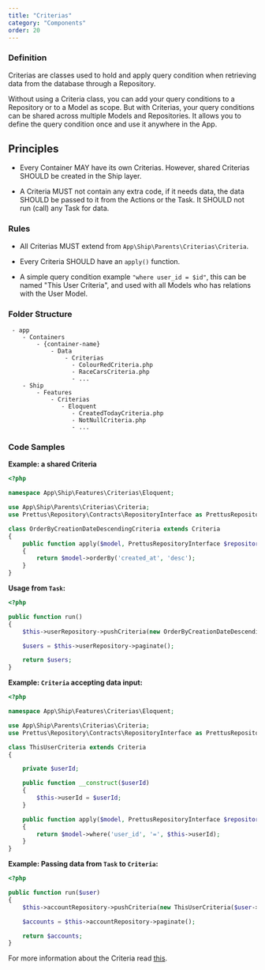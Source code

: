 ```yaml
---
title: "Criterias"
category: "Components"
order: 20
---
```


### Definition

Criterias are classes used to hold and apply query condition when retrieving data from the database through a Repository.

Without using a Criteria class, you can add your query conditions to a Repository or to a Model as scope. But with Criterias, your query conditions can be shared across multiple Models and Repositories. It allows you to define the query condition once and use it anywhere in the App.

## Principles

- Every Container MAY have its own Criterias. However, shared Criterias SHOULD be created in the Ship layer.

- A Criteria MUST not contain any extra code, if it needs data, the data SHOULD be passed to it from the Actions or the Task. It SHOULD not run (call) any Task for data.

### Rules

- All Criterias MUST extend from `App\Ship\Parents\Criterias\Criteria`.

- Every Criteria SHOULD have an `apply()` function.

- A simple query condition example `"where user_id = $id"`, this can be named "This User Criteria", and used with all Models who has relations with the User Model.

### Folder Structure

```
 - app
    - Containers
        - {container-name}
            - Data
                - Criterias
                  - ColourRedCriteria.php
                  - RaceCarsCriteria.php
                  - ...
    - Ship
        - Features
            - Criterias
               - Eloquent
                  - CreatedTodayCriteria.php
                  - NotNullCriteria.php
                  - ...
```

### Code Samples

**Example: a shared Criteria** 

```php
<?php

namespace App\Ship\Features\Criterias\Eloquent;

use App\Ship\Parents\Criterias\Criteria;
use Prettus\Repository\Contracts\RepositoryInterface as PrettusRepositoryInterface;

class OrderByCreationDateDescendingCriteria extends Criteria
{
    public function apply($model, PrettusRepositoryInterface $repository)
    {
        return $model->orderBy('created_at', 'desc');
    }
}
```


	 
**Usage from `Task`:** 


```php
<?php

public function run()
{
    $this->userRepository->pushCriteria(new OrderByCreationDateDescendingCriteria);

    $users = $this->userRepository->paginate();

    return $users;
} 
```


**Example: `Criteria` accepting data input:** 

```php
<?php

namespace App\Ship\Features\Criterias\Eloquent;

use App\Ship\Parents\Criterias\Criteria;
use Prettus\Repository\Contracts\RepositoryInterface as PrettusRepositoryInterface;

class ThisUserCriteria extends Criteria
{

    private $userId;

    public function __construct($userId)
    {
        $this->userId = $userId;
    }

    public function apply($model, PrettusRepositoryInterface $repository)
    {
        return $model->where('user_id', '=', $this->userId);
    }
}
```
	
	 
**Example: Passing data from `Task` to `Criteria`:** 

```php
<?php

public function run($user)
{
    $this->accountRepository->pushCriteria(new ThisUserCriteria($user->id));

    $accounts = $this->accountRepository->paginate();

    return $accounts;
} 

```

For more information about the Criteria read [this](https://github.com/andersao/l5-repository#create-a-criteria).

